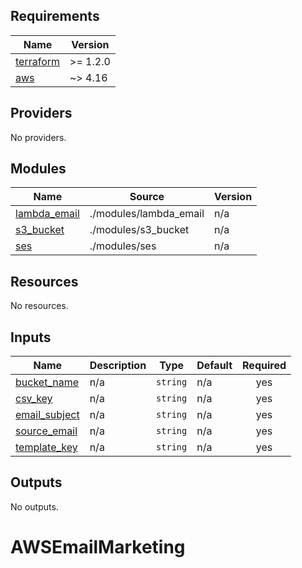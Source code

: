 ## Requirements

| Name | Version |
|------|---------|
| <a name="requirement_terraform"></a> [terraform](#requirement\_terraform) | >= 1.2.0 |
| <a name="requirement_aws"></a> [aws](#requirement\_aws) | ~> 4.16 |

## Providers

No providers.

## Modules

| Name | Source | Version |
|------|--------|---------|
| <a name="module_lambda_email"></a> [lambda\_email](#module\_lambda\_email) | ./modules/lambda_email | n/a |
| <a name="module_s3_bucket"></a> [s3\_bucket](#module\_s3\_bucket) | ./modules/s3_bucket | n/a |
| <a name="module_ses"></a> [ses](#module\_ses) | ./modules/ses | n/a |

## Resources

No resources.

## Inputs

| Name | Description | Type | Default | Required |
|------|-------------|------|---------|:--------:|
| <a name="input_bucket_name"></a> [bucket\_name](#input\_bucket\_name) | n/a | `string` | n/a | yes |
| <a name="input_csv_key"></a> [csv\_key](#input\_csv\_key) | n/a | `string` | n/a | yes |
| <a name="input_email_subject"></a> [email\_subject](#input\_email\_subject) | n/a | `string` | n/a | yes |
| <a name="input_source_email"></a> [source\_email](#input\_source\_email) | n/a | `string` | n/a | yes |
| <a name="input_template_key"></a> [template\_key](#input\_template\_key) | n/a | `string` | n/a | yes |

## Outputs

No outputs.
# AWSEmailMarketing
